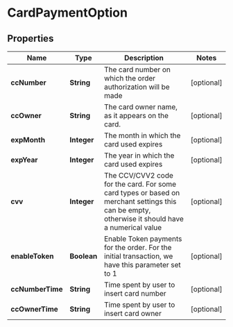 
# CardPaymentOption

## Properties
Name | Type | Description | Notes
------------ | ------------- | ------------- | -------------
**ccNumber** | **String** | The card number on which the order authorization will be made  |  [optional]
**ccOwner** | **String** | The card owner name, as it appears on the card.  |  [optional]
**expMonth** | **Integer** | The month in which the card used expires  |  [optional]
**expYear** | **Integer** | The year in which the card used expires  |  [optional]
**cvv** | **Integer** | The CCV/CVV2 code for the card. For some card types or  based on merchant settings this can be empty,  otherwise it should have a numerical value  |  [optional]
**enableToken** | **Boolean** | Enable Token payments for the order. For the initial transaction,  we have this parameter set to 1  |  [optional]
**ccNumberTime** | **String** | Time spent by user to insert card number  |  [optional]
**ccOwnerTime** | **String** | Time spent by user to insert card owner  |  [optional]



